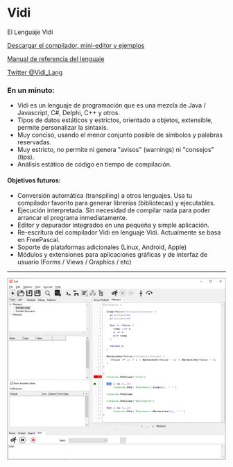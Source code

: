 # Vidi
El Lenguaje Vidi

[Descargar el compilador, mini-editor y ejemplos](https://github.com/davidberneda/Vidi/releases/tag/v0.0.13-alpha)

[Manual de referencia del lenguaje](documentation/Vidi_Language_Reference.es.md)

[Twitter @Vidi_Lang](https://twitter.com/Vidi_Lang)

### En un minuto:

* Vidi es un lenguaje de programación que es una mezcla de Java / Javascript, C#, Delphi, C++ y otros.
* Tipos de datos estáticos y estrictos, orientado a objetos, extensible, permite personalizar la sintaxis.
* Muy conciso, usando el menor conjunto posible de símbolos y palabras reservadas.
* Muy estricto, no permite ni genera "avisos" (warnings) ni "consejos" (tips).
* Análisis estático de código en tiempo de compilación.

#### Objetivos futuros:

* Conversión automática (transpiling) a otros lenguajes. Usa tu compilador favorito para generar librerías (bibliotecas) y ejecutables.
* Ejecución interpretada. Sin necesidad de compilar nada para poder arrancar el programa inmediatamente.
* Editor y depurador integrados en una pequeña y simple aplicación.
* Re-escritura del compilador Vidi en lenguaje Vidi. Actualmente se basa en FreePascal.
* Soporte de plataformas adicionales (Linux, Android, Apple)
* Módulos y extensiones para aplicaciones gráficas y de interfaz de usuario (Forms / Views / Graphics / etc)

---

![Vidi IDE](documentation/images/fibonacci_0.0.12.png "Ejemplo Editor Vidi")

